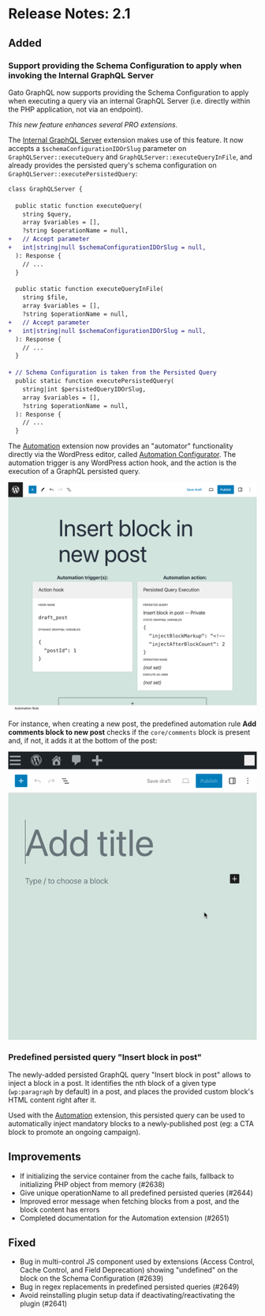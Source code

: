 # Release Notes: 2.1

## Added

### Support providing the Schema Configuration to apply when invoking the Internal GraphQL Server

Gato GraphQL now supports providing the Schema Configuration to apply when executing a query via an internal GraphQL Server (i.e. directly within the PHP application, not via an endpoint).

_This new feature enhances several PRO extensions._

The [Internal GraphQL Server](https://gatographql.com/extensions/internal-graphql-server/) extension makes use of this feature. It now accepts a `$schemaConfigurationIDOrSlug` parameter on `GraphQLServer::executeQuery` and `GraphQLServer::executeQueryInFile`, and already provides the persisted query's schema configuration on `GraphQLServer::executePersistedQuery`:

```diff
class GraphQLServer {
  
  public static function executeQuery(
    string $query,
    array $variables = [],
    ?string $operationName = null,
+   // Accept parameter 
+   int|string|null $schemaConfigurationIDOrSlug = null,
  ): Response {
    // ...
  }

  public static function executeQueryInFile(
    string $file,
    array $variables = [],
    ?string $operationName = null,
+   // Accept parameter 
+   int|string|null $schemaConfigurationIDOrSlug = null,
  ): Response {
    // ...
  }

+ // Schema Configuration is taken from the Persisted Query
  public static function executePersistedQuery(
    string|int $persistedQueryIDOrSlug,
    array $variables = [],
    ?string $operationName = null,
  ): Response {
    // ...
  }
```

The [Automation](https://gatographql.com/extensions/automation/) extension now provides an "automator" functionality directly via the WordPress editor, called [Automation Configurator](https://gatographql.com/extensions/automation/#heading-automation-configurator). The automation trigger is any WordPress action hook, and the action is the execution of a GraphQL persisted query.

<div class="img-width-1024" markdown=1>

![Automation Rule editor](../../../extensions/automation/docs/images/automation-rule-editor.png "Automation Rule editor")

</div>

For instance, when creating a new post, the predefined automation rule **Add comments block to new post** checks if the `core/comments` block is present and, if not, it adds it at the bottom of the post:

<div class="img-width-640" markdown=1>

![Automatically inserting the comments block to new 'draft' posts](../../../extensions/automation/docs/images/automation-rule-insert-mandatory-comments-block.gif "Automatically inserting the comments block to new 'draft' posts")

</div>

### Predefined persisted query "Insert block in post"

The newly-added persisted GraphQL query "Insert block in post" allows to inject a block in a post. It identifies the nth block of a given type (`wp:paragraph` by default) in a post, and places the provided custom block's HTML content right after it.

Used with the [Automation](https://gatographql.com/extensions/automation/) extension, this persisted query can be used to automatically inject mandatory blocks to a newly-published post (eg: a CTA block to promote an ongoing campaign).

## Improvements

- If initializing the service container from the cache fails, fallback to initializing PHP object from memory (#2638)
- Give unique operationName to all predefined persisted queries (#2644)
- Improved error message when fetching blocks from a post, and the block content has errors
- Completed documentation for the Automation extension (#2651)

## Fixed

- Bug in multi-control JS component used by extensions (Access Control, Cache Control, and Field Deprecation) showing "undefined" on the block on the Schema Configuration (#2639)
- Bug in regex replacements in predefined persisted queries (#2649)
- Avoid reinstalling plugin setup data if deactivating/reactivating the plugin (#2641)
